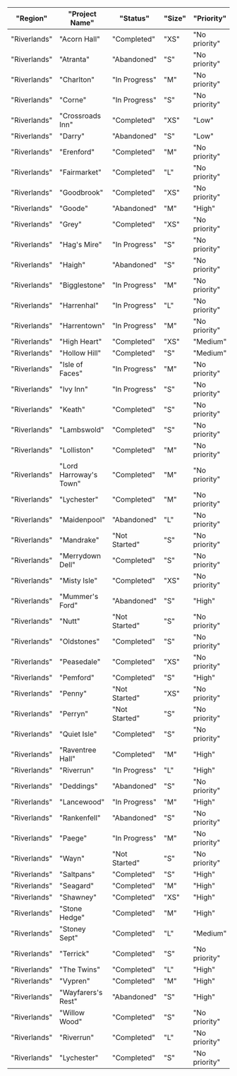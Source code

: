 | "Region"     | "Project Name"         | "Status"      | "Size" | "Priority"    | 
|--------------|------------------------|---------------|--------|---------------| 
| "Riverlands" | "Acorn Hall"           | "Completed"   | "XS"   | "No priority" | 
| "Riverlands" | "Atranta"              | "Abandoned"   | "S"    | "No priority" | 
| "Riverlands" | "Charlton"             | "In Progress" | "M"    | "No priority" | 
| "Riverlands" | "Corne"                | "In Progress" | "S"    | "No priority" | 
| "Riverlands" | "Crossroads Inn"       | "Completed"   | "XS"   | "Low"         | 
| "Riverlands" | "Darry"                | "Abandoned"   | "S"    | "Low"         | 
| "Riverlands" | "Erenford"             | "Completed"   | "M"    | "No priority" | 
| "Riverlands" | "Fairmarket"           | "Completed"   | "L"    | "No priority" | 
| "Riverlands" | "Goodbrook"            | "Completed"   | "XS"   | "No priority" | 
| "Riverlands" | "Goode"                | "Abandoned"   | "M"    | "High"        | 
| "Riverlands" | "Grey"                 | "Completed"   | "XS"   | "No priority" | 
| "Riverlands" | "Hag's Mire"           | "In Progress" | "S"    | "No priority" | 
| "Riverlands" | "Haigh"                | "Abandoned"   | "S"    | "No priority" | 
| "Riverlands" | "Bigglestone"          | "In Progress" | "M"    | "No priority" | 
| "Riverlands" | "Harrenhal"            | "In Progress" | "L"    | "No priority" | 
| "Riverlands" | "Harrentown"           | "In Progress" | "M"    | "No priority" | 
| "Riverlands" | "High Heart"           | "Completed"   | "XS"   | "Medium"      | 
| "Riverlands" | "Hollow Hill"          | "Completed"   | "S"    | "Medium"      | 
| "Riverlands" | "Isle of Faces"        | "In Progress" | "M"    | "No priority" | 
| "Riverlands" | "Ivy Inn"              | "In Progress" | "S"    | "No priority" | 
| "Riverlands" | "Keath"                | "Completed"   | "S"    | "No priority" | 
| "Riverlands" | "Lambswold"            | "Completed"   | "S"    | "No priority" | 
| "Riverlands" | "Lolliston"            | "Completed"   | "M"    | "No priority" | 
| "Riverlands" | "Lord Harroway's Town" | "Completed"   | "M"    | "No priority" | 
| "Riverlands" | "Lychester"            | "Completed"   | "M"    | "No priority" | 
| "Riverlands" | "Maidenpool"           | "Abandoned"   | "L"    | "No priority" | 
| "Riverlands" | "Mandrake"             | "Not Started" | "S"    | "No priority" | 
| "Riverlands" | "Merrydown Dell"       | "Completed"   | "S"    | "No priority" | 
| "Riverlands" | "Misty Isle"           | "Completed"   | "XS"   | "No priority" | 
| "Riverlands" | "Mummer's Ford"        | "Abandoned"   | "S"    | "High"        | 
| "Riverlands" | "Nutt"                 | "Not Started" | "S"    | "No priority" | 
| "Riverlands" | "Oldstones"            | "Completed"   | "S"    | "No priority" | 
| "Riverlands" | "Peasedale"            | "Completed"   | "XS"   | "No priority" | 
| "Riverlands" | "Pemford"              | "Completed"   | "S"    | "High"        | 
| "Riverlands" | "Penny"                | "Not Started" | "XS"   | "No priority" | 
| "Riverlands" | "Perryn"               | "Not Started" | "S"    | "No priority" | 
| "Riverlands" | "Quiet Isle"           | "Completed"   | "S"    | "No priority" | 
| "Riverlands" | "Raventree Hall"       | "Completed"   | "M"    | "High"        | 
| "Riverlands" | "Riverrun"             | "In Progress" | "L"    | "High"        | 
| "Riverlands" | "Deddings"             | "Abandoned"   | "S"    | "No priority" | 
| "Riverlands" | "Lancewood"            | "In Progress" | "M"    | "High"        | 
| "Riverlands" | "Rankenfell"           | "Abandoned"   | "S"    | "No priority" | 
| "Riverlands" | "Paege"                | "In Progress" | "M"    | "No priority" | 
| "Riverlands" | "Wayn"                 | "Not Started" | "S"    | "No priority" | 
| "Riverlands" | "Saltpans"             | "Completed"   | "S"    | "High"        | 
| "Riverlands" | "Seagard"              | "Completed"   | "M"    | "High"        | 
| "Riverlands" | "Shawney"              | "Completed"   | "XS"   | "High"        | 
| "Riverlands" | "Stone Hedge"          | "Completed"   | "M"    | "High"        | 
| "Riverlands" | "Stoney Sept"          | "Completed"   | "L"    | "Medium"      | 
| "Riverlands" | "Terrick"              | "Completed"   | "S"    | "No priority" | 
| "Riverlands" | "The Twins"            | "Completed"   | "L"    | "High"        | 
| "Riverlands" | "Vypren"               | "Completed"   | "M"    | "High"        | 
| "Riverlands" | "Wayfarers's Rest"     | "Abandoned"   | "S"    | "High"        | 
| "Riverlands" | "Willow Wood"          | "Completed"   | "S"    | "No priority" | 
| "Riverlands" | "Riverrun"             | "Completed"   | "L"    | "No priority" | 
| "Riverlands" | "Lychester"            | "Completed"   | "S"    | "No priority" | 
